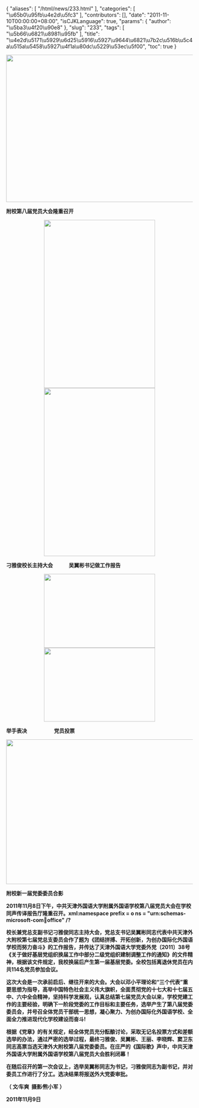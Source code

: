 {
    "aliases": [
        "/html/news/233.html"
    ],
    "categories": [
        "\u65b0\u95fb\u4e2d\u5fc3"
    ],
    "contributors": [],
    "date": "2011-11-10T00:00:00+08:00",
    "isCJKLanguage": true,
    "params": {
        "author": "\u5ba3\u4f20\u90e8"
    },
    "slug": "233",
    "tags": [
        "\u5b66\u6821\u8981\u95fb"
    ],
    "title": "\u4e2d\u5171\u5929\u6d25\u5916\u5927\u9644\u6821\u7b2c\u516b\u5c4a\u515a\u5458\u5927\u4f1a\u80dc\u5229\u53ec\u5f00",
    "toc": true
}
   


<img
    src="https://cdn.tfls.online/mirror/full/5b64d6338204e00599c525aa6c671d34a3df6abd.jpg"
    style="display:block;margin-left:auto;margin-right:auto;"
    decoding="async"
    fetchpriority="auto"
    loading="lazy"
    height="397"
    width="600"
/>

**附校第八届党员大会隆重召开**


<img
    src="https://cdn.tfls.online/mirror/full/bbe8dc5e26c23a9865588219b68e95feaf755a51.jpg"
    style="display:block;margin-left:auto;margin-right:auto;"
    decoding="async"
    fetchpriority="auto"
    loading="lazy"
    height="453"
    width="300"
/>
<img
    src="https://cdn.tfls.online/mirror/full/b0733b35a53f904600e1526403d4403adc1afa42.jpg"
    style="display:block;margin-left:auto;margin-right:auto;"
    decoding="async"
    fetchpriority="auto"
    loading="lazy"
    height="453"
    width="300"
/>

**刁雅俊校长主持大会             吴翼彬书记做工作报告**


<img
    src="https://cdn.tfls.online/mirror/full/afcc59cdcea12ad05a819eb24f2e6e63eab08c41.jpg"
    style="display:block;margin-left:auto;margin-right:auto;"
    decoding="async"
    fetchpriority="auto"
    loading="lazy"
    height="199"
    width="300"
/>
<img
    src="https://cdn.tfls.online/mirror/full/d4dce14d659573163735fbb5b617be2f51ee1f01.jpg"
    style="display:block;margin-left:auto;margin-right:auto;"
    decoding="async"
    fetchpriority="auto"
    loading="lazy"
    height="199"
    width="300"
/>

**举手表决                      党员投票**


<img
    src="https://cdn.tfls.online/mirror/full/ad912f13ba9907cbaeb3e9ce7bddbe209d3639b1.jpg"
    style="display:block;margin-left:auto;margin-right:auto;"
    decoding="async"
    fetchpriority="auto"
    loading="lazy"
    height="390"
    width="600"
/>

 **附校新一届党委委员合影**

**2011年11月8日下午，中共天津外国语大学附属外国语学校第八届党员大会在学校同声传译报告厅隆重召开。xml:namespace prefix = o ns = "urn:schemas-microsoft-com:office:office" /?**

**校长兼党总支副书记刁雅俊同志主持大会，党总支书记吴翼彬同志代表中共天津外大附校第七届党总支委员会作了题为《团结拼搏、开拓创新，为创办国际化外国语学校而努力奋斗》的工作报告，并传达了天津外国语大学党委外党〔2011〕38号《关于做好基层党组织换届工作中部分二级党组织建制调整工作的通知》的文件精神，根据该文件规定，我校换届后产生第一届基层党委。全校包括离退休党员在内共114名党员参加会议。**

**这次大会是一次承前启后、继往开来的大会。大会以邓小平理论和“三个代表”重要思想为指导，高举中国特色社会主义伟大旗帜，全面贯彻党的十七大和十七届五中、六中全会精神，坚持科学发展观，认真总结第七届党员大会以来，学校党建工作的主要经验，明确下一阶段党委的工作目标和主要任务，选举产生了第八届党委委员会，并号召全体党员干部统一思想，凝心聚力、为创办国际化外国语学校、全面全力推进现代化学校建设而奋斗!**

**根据《党章》的有关规定，经全体党员充分酝酿讨论，采取无记名投票方式和差额选举的办法，通过严密的选举过程，最终刁雅俊、吴翼彬、王丽、李晓辉、窦卫东同志高票当选天津外大附校第八届党委委员。在庄严的《国际歌》声中，中共天津外国语大学附属外国语学校第八届党员大会胜利闭幕！**

**在随后召开的第一次会议上，选举吴翼彬同志为书记，刁雅俊同志为副书记，并对委员工作进行了分工。选决结果将报送外大党委审批。**

**（ 文∕车爽  摄影∕熊小军 ）**

**2011年11月9日**

